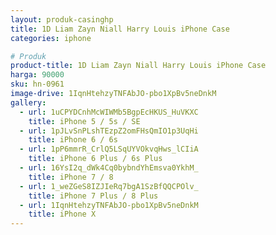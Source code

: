 ```yaml
---
layout: produk-casinghp
title: 1D Liam Zayn Niall Harry Louis iPhone Case
categories: iphone

# Produk
product-title: 1D Liam Zayn Niall Harry Louis iPhone Case
harga: 90000
sku: hn-0961
image-drive: 1IqnHtehzyTNFAbJO-pbo1XpBv5neDnkM
gallery:
  - url: 1uCPYDCnhMcWIWMb5BgpEcHKUS_HuVKXC
    title: iPhone 5 / 5s / SE
  - url: 1pJLvSnPLshTEzpZ2omFHsQmIO1p3UqHi
    title: iPhone 6 / 6s
  - url: 1pP6mmrR_CrlQ5LSqUYVOkvqHws_lCIiA
    title: iPhone 6 Plus / 6s Plus
  - url: 16YsI2q_dWk4Cq0bybndYhEmsva0YkhM_
    title: iPhone 7 / 8
  - url: 1_weZGeS8IZJIeRq7bgA1SzBfQQCPOlv_
    title: iPhone 7 Plus / 8 Plus
  - url: 1IqnHtehzyTNFAbJO-pbo1XpBv5neDnkM
    title: iPhone X
---
```

